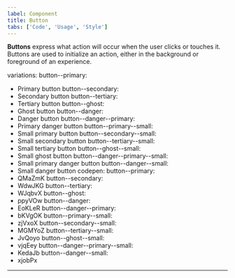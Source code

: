 ```yaml
---
label: Component
title: Button
tabs: ['Code', 'Usage', 'Style']
---
```


<page-intro>**Buttons** express what action will occur when the user clicks or touches it. Buttons are used to initialize an action, either in the background or foreground of an experience.</page-intro>


variations:
  button--primary:
  - Primary button
  button--secondary:
  - Secondary button
  button--tertiary:
  - Tertiary button
  button--ghost:
  - Ghost button
  button--danger:
  - Danger button
  button--danger--primary:
  - Primary danger button
  button--primary--small:
  - Small primary button
  button--secondary--small:
  - Small secondary button
  button--tertiary--small:
  - Small tertiary button
  button--ghost--small:
  - Small ghost button
  button--danger--primary--small:
  - Small primary danger button
  button--danger--small:
  - Small danger button
codepen:
  button--primary:
  - QMaZmK
  button--secondary:
  - WdwJKG
  button--tertiary:
  - WJqbvX
  button--ghost:
  - ppyVOw
  button--danger:
  - EoKLeR
  button--danger--primary:
  - bKVgOK
  button--primary--small:
  - zjVxoX
  button--secondary--small:
  - MGMYoZ
  button--tertiary--small:
  - JvQoyo
  button--ghost--small:
  - vjqEey
  button--danger--primary--small:
  - KedaJb
  button--danger--small:
  - xjobPx
---
